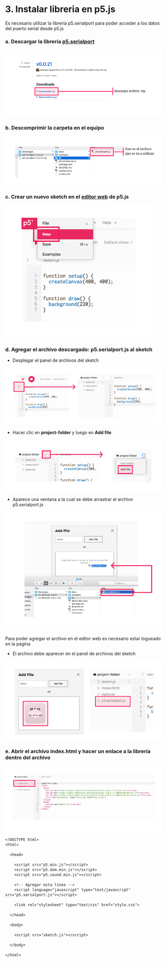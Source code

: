 # 3. Instalar libreria en p5.js

Es necesario utilizar la librería p5.serialport para poder acceder a los datos del puerto serial desde p5.js

### a. Descargar la librería [p5.serialport](https://github.com/vanevery/p5.serialport/releases/tag/v0.0.21)

![](../../.gitbook/assets/serial-45.png)

### b. Descomprimir la carpeta en el equipo

![](../../.gitbook/assets/serial-46.png)

### c. Crear un nuevo sketch en el [editor web](http://alpha.editor.p5js.org/) de p5.js

![](../../.gitbook/assets/serial-47.png)

### d. Agregar el archivo descargado: **p5.serialport.js** al sketch

* Desplegar el panel de archivos del sketch

![](../../.gitbook/assets/serial-48.png)

* Hacer clic en **project-folder** y luego en **Add file**

![](../../.gitbook/assets/seria-53.png)

* Aparece una ventana a la cual se debe arrastrar el archivo p5.serialport.js

![](../../.gitbook/assets/serial-49.png)

Para poder agregar el archivo en el editor web es necesario estar logueado en la página

* El archivo debe aparecer en el panel de archivos del sketch

![](../../.gitbook/assets/serial-50.png)

### e. Abrir el archivo index.html y hacer un enlace a la librería dentro del archivo

![](../../.gitbook/assets/serial-51.png)

```markup
<!DOCTYPE html>
<html>

  <head>
  
    <script src="p5.min.js"></script>
    <script src="p5.dom.min.js"></script>
    <script src="p5.sound.min.js"></script>
    
    <!-- Agregar esta línea -->
    <script language="javascript" type="text/javascript" src="p5.serialport.js"></script>
    
    <link rel="stylesheet" type="text/css" href="style.css">
    
  </head>
  
  <body>
  
    <script src="sketch.js"></script>
    
  </body>
  
</html>
```

